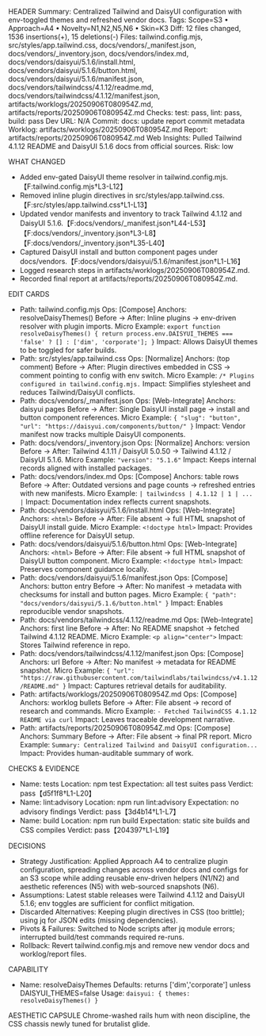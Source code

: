 HEADER
Summary: Centralized Tailwind and DaisyUI configuration with env-toggled themes and refreshed vendor docs.
Tags: Scope=S3 • Approach=A4 • Novelty=N1,N2,N5,N6 • Skin=K3
Diff: 12 files changed, 1536 insertions(+), 15 deletions(-)
Files: tailwind.config.mjs, src/styles/app.tailwind.css, docs/vendors/_manifest.json, docs/vendors/_inventory.json, docs/vendors/index.md, docs/vendors/daisyui/5.1.6/install.html, docs/vendors/daisyui/5.1.6/button.html, docs/vendors/daisyui/5.1.6/manifest.json, docs/vendors/tailwindcss/4.1.12/readme.md, docs/vendors/tailwindcss/4.1.12/manifest.json, artifacts/worklogs/20250906T080954Z.md, artifacts/reports/20250906T080954Z.md
Checks: test: pass, lint: pass, build: pass
Dev URL: N/A
Commit: docs: update report commit metadata
Worklog: artifacts/worklogs/20250906T080954Z.md
Report: artifacts/reports/20250906T080954Z.md
Web Insights: Pulled Tailwind 4.1.12 README and DaisyUI 5.1.6 docs from official sources.
Risk: low

WHAT CHANGED
 - Added env-gated DaisyUI theme resolver in tailwind.config.mjs.【F:tailwind.config.mjs†L3-L12】
 - Removed inline plugin directives in src/styles/app.tailwind.css.【F:src/styles/app.tailwind.css†L1-L13】
 - Updated vendor manifests and inventory to track Tailwind 4.1.12 and DaisyUI 5.1.6.【F:docs/vendors/_manifest.json†L44-L53】【F:docs/vendors/_inventory.json†L3-L8】【F:docs/vendors/_inventory.json†L35-L40】
 - Captured DaisyUI install and button component pages under docs/vendors.【F:docs/vendors/daisyui/5.1.6/manifest.json†L1-L16】
- Logged research steps in artifacts/worklogs/20250906T080954Z.md.
- Recorded final report at artifacts/reports/20250906T080954Z.md.

EDIT CARDS
- Path: tailwind.config.mjs
  Ops: [Compose]
  Anchors: resolveDaisyThemes()
  Before → After: Inline plugins → env-driven resolver with plugin imports.
  Micro Example: `export function resolveDaisyThemes() { return process.env.DAISYUI_THEMES === 'false' ? [] : ['dim', 'corporate']; }`
  Impact: Allows DaisyUI themes to be toggled for safer builds.
- Path: src/styles/app.tailwind.css
  Ops: [Normalize]
  Anchors: (top comment)
  Before → After: Plugin directives embedded in CSS → comment pointing to config with env switch.
  Micro Example: `/* Plugins configured in tailwind.config.mjs.`
  Impact: Simplifies stylesheet and reduces Tailwind/DaisyUI conflicts.
- Path: docs/vendors/_manifest.json
  Ops: [Web-Integrate]
  Anchors: daisyui pages
  Before → After: Single DaisyUI install page → install and button component references.
  Micro Example: `{ "slug": "button", "url": "https://daisyui.com/components/button/" }`
  Impact: Vendor manifest now tracks multiple DaisyUI components.
- Path: docs/vendors/_inventory.json
  Ops: [Normalize]
  Anchors: version
  Before → After: Tailwind 4.1.11 / DaisyUI 5.0.50 → Tailwind 4.1.12 / DaisyUI 5.1.6.
  Micro Example: `"version": "5.1.6"`
  Impact: Keeps internal records aligned with installed packages.
- Path: docs/vendors/index.md
  Ops: [Compose]
  Anchors: table rows
  Before → After: Outdated versions and page counts → refreshed entries with new manifests.
  Micro Example: `| tailwindcss | 4.1.12 | 1 | ... |`
  Impact: Documentation index reflects current snapshots.
- Path: docs/vendors/daisyui/5.1.6/install.html
  Ops: [Web-Integrate]
  Anchors: `<html>`
  Before → After: File absent → full HTML snapshot of DaisyUI install guide.
  Micro Example: `<!doctype html>`
  Impact: Provides offline reference for DaisyUI setup.
- Path: docs/vendors/daisyui/5.1.6/button.html
  Ops: [Web-Integrate]
  Anchors: `<html>`
  Before → After: File absent → full HTML snapshot of DaisyUI button component.
  Micro Example: `<!doctype html>`
  Impact: Preserves component guidance locally.
- Path: docs/vendors/daisyui/5.1.6/manifest.json
  Ops: [Compose]
  Anchors: button entry
  Before → After: No manifest → metadata with checksums for install and button pages.
  Micro Example: `{ "path": "docs/vendors/daisyui/5.1.6/button.html" }`
  Impact: Enables reproducible vendor snapshots.
- Path: docs/vendors/tailwindcss/4.1.12/readme.md
  Ops: [Web-Integrate]
  Anchors: first line
  Before → After: No README snapshot → fetched Tailwind 4.1.12 README.
  Micro Example: `<p align="center">`
  Impact: Stores Tailwind reference in repo.
- Path: docs/vendors/tailwindcss/4.1.12/manifest.json
  Ops: [Compose]
  Anchors: url
  Before → After: No manifest → metadata for README snapshot.
  Micro Example: `{ "url": "https://raw.githubusercontent.com/tailwindlabs/tailwindcss/v4.1.12/README.md" }`
  Impact: Captures retrieval details for auditability.
- Path: artifacts/worklogs/20250906T080954Z.md
  Ops: [Compose]
  Anchors: worklog bullets
  Before → After: File absent → record of research and commands.
  Micro Example: `- Fetched TailwindCSS 4.1.12 README via curl`
  Impact: Leaves traceable development narrative.
- Path: artifacts/reports/20250906T080954Z.md
  Ops: [Compose]
  Anchors: Summary
  Before → After: File absent → final PR report.
  Micro Example: `Summary: Centralized Tailwind and DaisyUI configuration...`
  Impact: Provides human-auditable summary of work.

CHECKS & EVIDENCE
- Name: tests
  Location: npm test
  Expectation: all test suites pass
  Verdict: pass【d5f1f8†L1-L20】
- Name: lint:advisory
  Location: npm run lint:advisory
  Expectation: no advisory findings
  Verdict: pass【3d4b14†L1-L7】
- Name: build
  Location: npm run build
  Expectation: static site builds and CSS compiles
  Verdict: pass【204397†L1-L19】

DECISIONS
- Strategy Justification: Applied Approach A4 to centralize plugin configuration, spreading changes across vendor docs and configs for an S3 scope while adding reusable env-driven helpers (N1/N2) and aesthetic references (N5) with web-sourced snapshots (N6).
- Assumptions: Latest stable releases were Tailwind 4.1.12 and DaisyUI 5.1.6; env toggles are sufficient for conflict mitigation.
- Discarded Alternatives: Keeping plugin directives in CSS (too brittle); using jq for JSON edits (missing dependencies).
- Pivots & Failures: Switched to Node scripts after jq module errors; interrupted build/test commands required re-runs.
- Rollback: Revert tailwind.config.mjs and remove new vendor docs and worklog/report files.

CAPABILITY
- Name: resolveDaisyThemes
  Defaults: returns ['dim','corporate'] unless DAISYUI_THEMES=false
  Usage: `daisyui: { themes: resolveDaisyThemes() }`

AESTHETIC CAPSULE
Chrome-washed rails hum with neon discipline, the CSS chassis newly tuned for brutalist glide.
